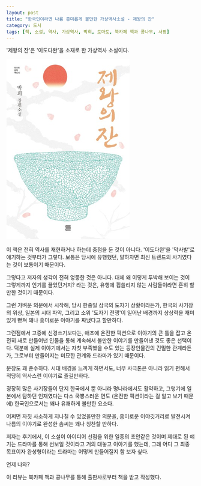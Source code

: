 ```yaml
---
layout: post
title: "한국인이라면 나름 흥미롭게 볼만한 가상역사소설 - 제왕의 잔"
category: 도서
tags: [책, 소설, 역사, 가상역사, 박희, 토마토, 북카페 책과 콩나무, 서평]
---
```


'제왕의 잔'은
'이도다완'을 소재로 한 가상역사 소설이다.

![표지](/images/kings-bowl-book-h480.jpg)

이 책은 전혀 역사를 재현하거나 하는데 중점을 둔 것이 아니다.
'이도다완'을 '막사발'로 얘기하는 것부터가 그렇다.
보통은 당시에 유행했던, 말하자면 최신 트렌드의 사기였다는 것이 보통이기 때문이다.

그렇다고 저자의 생각이 전혀 엉뚱한 것은 아니다.
대체 왜 이렇게 투박해 보이는 것이 그렇게까지 인기를 끌었던거지?
라는 것은, 유행에 휩쓸리지 않는 사람들이라면 흔히 할만한 것이기 때문이다.

그런 가벼운 의문에서 시작해,
당시 한중일 삼국의 도자기 상황이라든가,
한국의 사기장의 위상,
일본의 시대 파악,
그리고 소위 '도자기 전쟁'이 일어난 배경까지
상상력을 재미있게 뻗쳐
꽤나 흥미로운 이야기를 짜냈다고 할만하다.

그런점에서 고증에 신경쓰기보다는,
애초에 온전한 픽션으로 이야기의 큰 틀을 잡고
온전히 새로 만들어낸 인물을 통해
계속해서 볼만한 이야기를 만들어낸 것도 좋은 선택이다.
덕분에 실제 이야기에서는 자칫 부족했을 수도 있는
등장인물간의 긴밀한 관계라든가,
그로부터 만들어지는 미묘한 관계와 드라마가 있기 때문이다.

문장도 꽤 준수하다.
시대 배경을 느끼게 하면서도, 너무 사극톤은 아니라 읽기 편해서
적당히 역사스런 이야기로 즐길만하다.

굉장히 많은 사기장들이
단지 한국에서 뿐 아니라
명나라에서도 활약하고,
그렇기에 일본에서 탐하던 인재였다는
다소 국뽕스러운 면도
(온전한 픽션이라는 걸 알고 보기 때문에)
한국인으로서는 꽤나 유쾌하게 볼만한 요소다.

어쩌면 자칫 사소하게 지나칠 수 있었을만한 의문을,
흥미로운 이야깃거리로 발전시켜
나름의 이야기로 완성한 솜씨는 꽤나 칭찬할 만하다.

저자는 후기에서,
이 소설이 아이디어 선점을 위한 일종의 초안같은 것이며
제대로 된 얘기는 드라마를 통해 선보일 것이라고
거의 대놓고 이야기를 했는데,
그래 어디 그 최종 목표이자 완성형이라는 드라마는 어떻게 만들어질지 함 보자 싶다.

언제 나와?



<div class="im im-info">
이 리뷰는 북카페 책과 콩나무를 통해 출판사로부터 책을 받고 작성했다.
</div>
